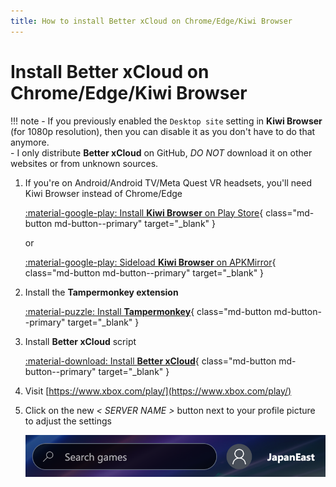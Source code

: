 ```yaml
---
title: How to install Better xCloud on Chrome/Edge/Kiwi Browser
---
```


# Install Better xCloud on Chrome/Edge/Kiwi Browser

!!! note
    - If you previously enabled the `Desktop site` setting in **Kiwi Browser** (for 1080p resolution), then you can disable it as you don't have to do that anymore.  
    - I only distribute **Better xCloud** on GitHub, *DO NOT* download it on other websites or from unknown sources.

1. If you're on Android/Android TV/Meta Quest VR headsets, you'll need Kiwi Browser instead of Chrome/Edge
    
    [:material-google-play: Install **Kiwi Browser** on Play Store](https://play.google.com/store/apps/details?id=com.kiwibrowser.browser){ class="md-button md-button--primary" target="_blank" }
    
    or

    [:material-google-play: Sideload **Kiwi Browser** on APKMirror](https://www.apkmirror.com/apk/geometry-ou/kiwi-browser-fast-quiet/){ class="md-button md-button--primary" target="_blank" }


2. Install the **Tampermonkey extension**  

    [:material-puzzle: Install **Tampermonkey**](https://chromewebstore.google.com/detail/tampermonkey/dhdgffkkebhmkfjojejmpbldmpobfkfo){ class="md-button md-button--primary" target="_blank" }

3. Install **Better xCloud** script  

    [:material-download: Install **Better xCloud**](https://github.com/redphx/better-xcloud/releases/latest/download/better-xcloud.user.js){ class="md-button md-button--primary" target="_blank" }

4. Visit [https://www.xbox.com/play/](https://www.xbox.com/play/)

5. Click on the new *< SERVER NAME >* button next to your profile picture to adjust the settings

    ![Server button](images/server-button.png)
